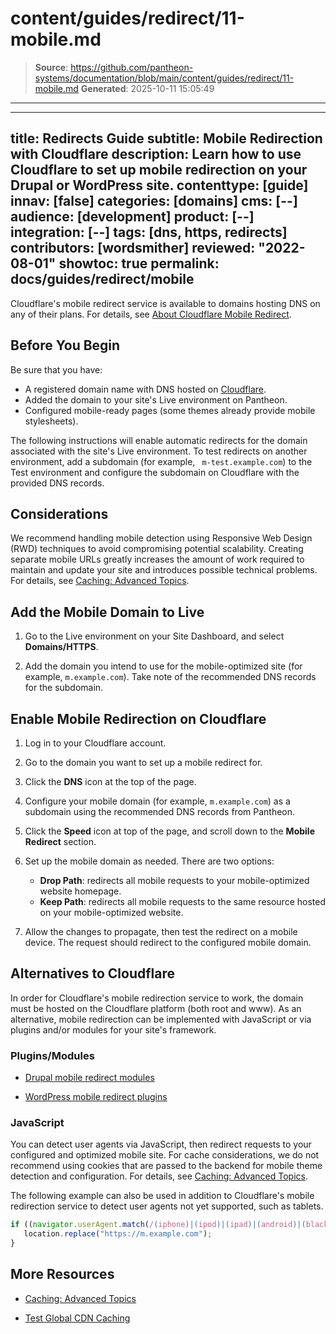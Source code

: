 # content/guides/redirect/11-mobile.md

> **Source**: https://github.com/pantheon-systems/documentation/blob/main/content/guides/redirect/11-mobile.md
> **Generated**: 2025-10-11 15:05:49

---

---
title: Redirects Guide
subtitle: Mobile Redirection with Cloudflare
description: Learn how to use Cloudflare to set up mobile redirection on your Drupal or WordPress site.
contenttype: [guide]
innav: [false]
categories: [domains]
cms: [--]
audience: [development]
product: [--]
integration: [--]
tags: [dns, https, redirects]
contributors: [wordsmither]
reviewed: "2022-08-01"
showtoc: true
permalink: docs/guides/redirect/mobile
---


Cloudflare's mobile redirect service is available to domains hosting DNS on any of their plans. For details, see [About Cloudflare Mobile Redirect](https://support.cloudflare.com/hc/en-us/articles/200168336-About-Cloudflare-Mobile-Redirect).

## Before You Begin

Be sure that you have:

- A registered domain name with DNS hosted on [Cloudflare](https://www.cloudflare.com/a/sign-up).
- Added the domain to your site's Live environment on Pantheon.
- Configured mobile-ready pages (some themes already provide mobile stylesheets).

<Alert title="Note" type="info">

The following instructions will enable automatic redirects for the domain associated with the site's Live environment. To test redirects on another environment, add a subdomain (for example, ` m-test.example.com`) to the Test environment and configure the subdomain on Cloudflare with the provided DNS records.

</Alert>

## Considerations

We recommend handling mobile detection using Responsive Web Design (RWD) techniques to avoid compromising potential scalability. Creating separate mobile URLs greatly increases the amount of work required to maintain and update your site and introduces possible technical problems. For details, see [Caching: Advanced Topics](/caching-advanced-topics/#device-detection).

## Add the Mobile Domain to Live

1. Go to the Live environment on your Site Dashboard, and select **Domains/HTTPS**.

1. Add the domain you intend to use for the mobile-optimized site (for example, `m.example.com`). Take note of the recommended DNS records for the subdomain.

## Enable Mobile Redirection on Cloudflare
1. Log in to your Cloudflare account.

1. Go to the domain you want to set up a mobile redirect for.

1. Click the **DNS** icon at the top of the page.

1. Configure your mobile domain (for example, `m.example.com`) as a subdomain using the recommended DNS records from Pantheon.

1. Click the **Speed** icon at top of the page, and scroll down to the **Mobile Redirect** section.

1. Set up the mobile domain as needed. There are two options:
	- **Drop Path**: redirects all mobile requests to your mobile-optimized website homepage.
	- **Keep Path**: redirects all mobile requests to the same resource hosted on your mobile-optimized website.

1. Allow the changes to propagate, then test the redirect on a mobile device. The request should redirect to the configured mobile domain.

## Alternatives to Cloudflare

In order for Cloudflare's mobile redirection service to work, the domain must be hosted on the Cloudflare platform (both root and www). As an alternative, mobile redirection can be implemented with JavaScript or via plugins and/or modules for your site's framework.

### Plugins/Modules

- [Drupal mobile redirect modules](https://www.drupal.org/project/project_module?f%5B0%5D=&f%5B1%5D=&f%5B2%5D=&f%5B3%5D=&f%5B4%5D=sm_field_project_type%3Afull&text=mobile+redirect&solrsort=iss_project_release_usage+desc&op=Search)

- [WordPress mobile redirect plugins](https://wordpress.org/plugins/tags/mobile-redirect)


### JavaScript

You can detect user agents via JavaScript, then redirect requests to your configured and optimized mobile site. For cache considerations, we do not recommend using cookies that are passed to the backend for mobile theme detection and configuration. For details, see [Caching: Advanced Topics](/caching-advanced-topics/#device-detection).

The following example can also be used in addition to Cloudflare's mobile redirection service to detect user agents not yet supported, such as tablets.

```javascript
if ((navigator.userAgent.match(/(iphone)|(ipod)|(ipad)|(android)|(blackberry)|(windows phone)|(symbian)/i))){
   location.replace("https://m.example.com");
}
```

## More Resources

- [Caching: Advanced Topics](/caching-advanced-topics/#device-detection)

- [Test Global CDN Caching](/guides/global-cdn/test-global-cdn-caching)